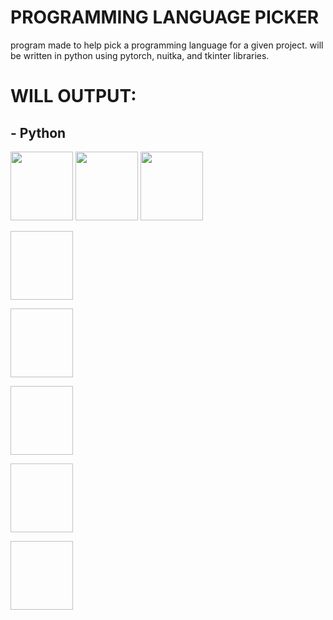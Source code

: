 # PROGRAMMING LANGUAGE PICKER #

program made to help pick a programming language for a given project.
will be written in python using pytorch, nuitka, and tkinter libraries.


# WILL OUTPUT: #
## - Python ##
<img src="https://github.com/wettestsock/language-picker/assets/119987092/9adf8f95-7625-4a7e-8a80-35380450797d" width="100" height="110"> 

<img src="https://github.com/wettestsock/language-picker/assets/119987092/80291a15-e79d-425d-a992-9d8fa35cf48a" width="100" height="110">

<img src="https://github.com/wettestsock/language-picker/assets/119987092/13034508-b0ce-48d5-82e9-976c50f36349)https://github.com/wettestsock/language-picker/assets/119987092/13034508-b0ce-48d5-82e9-976c50f36349" width="100" height="110">

<img src="
" width="100" height="110"> 

<img src="
" width="100" height="110">

<img src="
" width="100" height="110">

<img src="
" width="100" height="110">

<img src="
" width="100" height="110">
